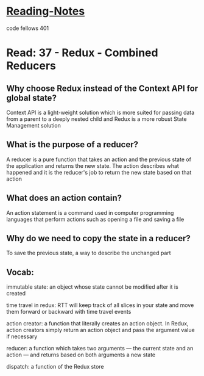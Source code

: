 # [Reading-Notes](https://alsosteve.github.io/reading-notes/)
code fellows 401

# Read: 37 - Redux - Combined Reducers

## Why choose Redux instead of the Context API for global state?
Context API is a light-weight solution which is more suited for passing data from a parent to a deeply nested child and Redux is a more robust State Management solution

## What is the purpose of a reducer?
A reducer is a pure function that takes an action and the previous state of the application and returns the new state. The action describes what happened and it is the reducer's job to return the new state based on that action

## What does an action contain?
An action statement is a command used in computer programming languages that perform actions such as opening a file and saving a file

## Why do we need to copy the state in a reducer?
To save the previous state, a way to describe the unchanged part

## Vocab:
immutable state: an object whose state cannot be modified after it is created

time travel in redux: RTT will keep track of all slices in your state and move them forward or backward with time travel events

action creator: a function that literally creates an action object. In Redux, action creators simply return an action object and pass the argument value if necessary

reducer: a function which takes two arguments — the current state and an action — and returns based on both arguments a new state

dispatch: a function of the Redux store